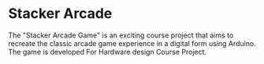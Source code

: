 # Stacker Arcade
 The "Stacker Arcade Game" is an exciting course project that aims to recreate the classic arcade game experience in a digital form using Arduino. The game is developed For Hardware design Course Project.
